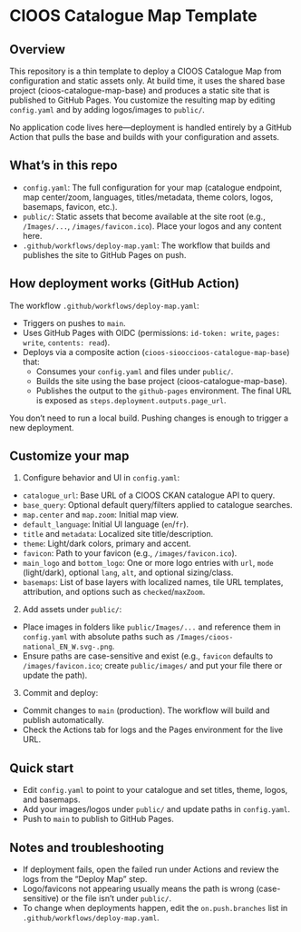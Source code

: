# CIOOS Catalogue Map Template

## Overview

This repository is a thin template to deploy a CIOOS Catalogue Map from configuration and static assets only. At build time, it uses the shared base project (cioos-catalogue-map-base) and produces a static site that is published to GitHub Pages. You customize the resulting map by editing `config.yaml` and by adding logos/images to `public/`.

No application code lives here—deployment is handled entirely by a GitHub Action that pulls the base and builds with your configuration and assets.

## What’s in this repo

- `config.yaml`: The full configuration for your map (catalogue endpoint, map center/zoom, languages, titles/metadata, theme colors, logos, basemaps, favicon, etc.).
- `public/`: Static assets that become available at the site root (e.g., `/Images/...`, `/images/favicon.ico`). Place your logos and any content here.
- `.github/workflows/deploy-map.yaml`: The workflow that builds and publishes the site to GitHub Pages on push.

## How deployment works (GitHub Action)

The workflow `.github/workflows/deploy-map.yaml`:

- Triggers on pushes to `main`.
- Uses GitHub Pages with OIDC (permissions: `id-token: write`, `pages: write`, `contents: read`).
- Deploys via a composite action (`cioos-siooccioos-catalogue-map-base`) that:
	- Consumes your `config.yaml` and files under `public/`.
	- Builds the site using the base project (cioos-catalogue-map-base).
	- Publishes the output to the `github-pages` environment. The final URL is exposed as `steps.deployment.outputs.page_url`.

You don’t need to run a local build. Pushing changes is enough to trigger a new deployment.

## Customize your map

1) Configure behavior and UI in `config.yaml`:

- `catalogue_url`: Base URL of a CIOOS CKAN catalogue API to query.
- `base_query`: Optional default query/filters applied to catalogue searches.
- `map.center` and `map.zoom`: Initial map view.
- `default_language`: Initial UI language (`en`/`fr`).
- `title` and `metadata`: Localized site title/description.
- `theme`: Light/dark colors, primary and accent.
- `favicon`: Path to your favicon (e.g., `/images/favicon.ico`).
- `main_logo` and `bottom_logo`: One or more logo entries with `url`, `mode` (light/dark), optional `lang`, `alt`, and optional sizing/class.
- `basemaps`: List of base layers with localized names, tile URL templates, attribution, and options such as `checked`/`maxZoom`.

2) Add assets under `public/`:

- Place images in folders like `public/Images/...` and reference them in `config.yaml` with absolute paths such as `/Images/cioos-national_EN_W.svg-.png`.
- Ensure paths are case-sensitive and exist (e.g., `favicon` defaults to `/images/favicon.ico`; create `public/images/` and put your file there or update the path).

3) Commit and deploy:

- Commit changes to `main` (production). The workflow will build and publish automatically.
- Check the Actions tab for logs and the Pages environment for the live URL.

## Quick start

- Edit `config.yaml` to point to your catalogue and set titles, theme, logos, and basemaps.
- Add your images/logos under `public/` and update paths in `config.yaml`.
- Push to `main` to publish to GitHub Pages.

## Notes and troubleshooting

- If deployment fails, open the failed run under Actions and review the logs from the “Deploy Map” step.
- Logo/favicons not appearing usually means the path is wrong (case-sensitive) or the file isn’t under `public/`.
- To change when deployments happen, edit the `on.push.branches` list in `.github/workflows/deploy-map.yaml`.
